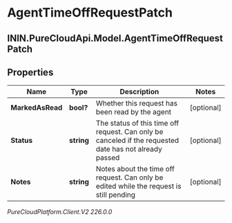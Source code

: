 # AgentTimeOffRequestPatch

## ININ.PureCloudApi.Model.AgentTimeOffRequestPatch

## Properties

|Name | Type | Description | Notes|
|------------ | ------------- | ------------- | -------------|
| **MarkedAsRead** | **bool?** | Whether this request has been read by the agent | [optional] |
| **Status** | **string** | The status of this time off request. Can only be canceled if the requested date has not already passed | [optional] |
| **Notes** | **string** | Notes about the time off request. Can only be edited while the request is still pending | [optional] |



_PureCloudPlatform.Client.V2 226.0.0_
